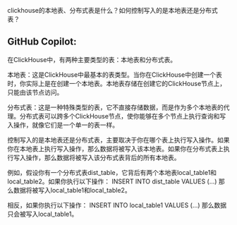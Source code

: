 clickhouse的本地表、分布式表是什么？如何控制写入的是本地表还是分布式表？

GitHub Copilot:
-------------------------------------------------------------------------------
在ClickHouse中，有两种主要类型的表：本地表和分布式表。

本地表：这是ClickHouse中最基本的表类型。当你在ClickHouse中创建一个表时，你实际上是在创建一个本地表。本地表存储在创建它的ClickHouse节点上，只能由该节点访问。

分布式表：这是一种特殊类型的表，它不直接存储数据，而是作为多个本地表的代理。分布式表可以跨多个ClickHouse节点，使你能够在多个节点上执行查询和写入操作，就像它们是一个单一的表一样。

控制写入的是本地表还是分布式表，主要取决于你在哪个表上执行写入操作。如果你在本地表上执行写入操作，那么数据将被写入该本地表。如果你在分布式表上执行写入操作，那么数据将被写入该分布式表背后的所有本地表。

例如，假设你有一个分布式表dist_table，它背后有两个本地表local_table1和local_table2。如果你执行以下操作：
INSERT INTO dist_table VALUES (...)
那么数据将被写入local_table1和local_table2。

相反，如果你执行以下操作：
INSERT INTO local_table1 VALUES (...)
那么数据只会被写入local_table1。

